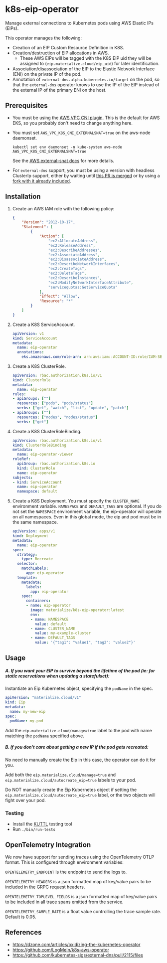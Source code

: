 # k8s-eip-operator

Manage external connections to Kubernetes pods using AWS Elastic IPs (EIPs).

This operator manages the following:
* Creation of an EIP Custom Resource Definition in K8S.
* Creation/destruction of EIP allocations in AWS.
    * These AWS EIPs will be tagged with the K8S EIP uid they will be assigned to (`eip.materialize.cloud/eip_uid`) for later identification.
* Association/disassociation of the EIP to the Elastic Network Interface (ENI) on the private IP of the pod.
* Annotation of `external-dns.alpha.kubernetes.io/target` on the pod, so that the `external-dns` operator knows to use the IP of the EIP instead of the external IP of the primary ENI on the host.

## Prerequisites

* You must be using the [AWS VPC CNI plugin](https://github.com/aws/amazon-vpc-cni-k8s). This is the default for AWS EKS, so you probably don't need to change anything here.

* You must set `AWS_VPC_K8S_CNI_EXTERNALSNAT=true` on the aws-node daemonset.
    ```
    kubectl set env daemonset -n kube-system aws-node AWS_VPC_K8S_CNI_EXTERNALSNAT=true
    ```
    See the [AWS external-snat docs](https://docs.aws.amazon.com/eks/latest/userguide/external-snat.html) for more details.

* For `external-dns` support, you must be using a version with headless ClusterIp support, either by waiting until [this PR is merged](https://github.com/kubernetes-sigs/external-dns/pull/2115) or by using a [fork with it already included](https://github.com/MaterializeInc/external-dns).

## Installation

1. Create an AWS IAM role with the following policy:
    ```json
    {
        "Version": "2012-10-17",
        "Statement": [
            {
                "Action": [
                    "ec2:AllocateAddress",
                    "ec2:ReleaseAddress",
                    "ec2:DescribeAddresses",
                    "ec2:AssociateAddress",
                    "ec2:DisassociateAddress",
                    "ec2:DescribeNetworkInterfaces",
                    "ec2:CreateTags",
                    "ec2:DeleteTags",
                    "ec2:DescribeInstances",
                    "ec2:ModifyNetworkInterfaceAttribute",
                    "servicequotas:GetServiceQuota"
                ],
                "Effect": "Allow",
                "Resource": "*"
            }
        ]
    }
    ```
2. Create a K8S ServiceAccount.
    ```yaml
    apiVersion: v1
    kind: ServiceAccount
    metadata:
      name: eip-operator
      annotations:
        eks.amazonaws.com/role-arn: arn:aws:iam::ACCOUNT-ID:role/IAM-SERVICE-ROLE-NAME
    ```
3. Create a K8S ClusterRole.
    ```yaml
    apiVersion: rbac.authorization.k8s.io/v1
    kind: ClusterRole
    metadata:
      name: eip-operator
    rules:
    - apiGroups: [""]
      resources: ["pods", "pods/status"]
      verbs: ["get", "watch", "list", "update", "patch"]
    - apiGroups: [""]
      resources: ["nodes", "nodes/status"]
      verbs: ["get"]
    ```
4. Create a K8S ClusterRoleBinding.
    ```yaml
    apiVersion: rbac.authorization.k8s.io/v1
    kind: ClusterRoleBinding
    metadata:
      name: eip-operator-viewer
    roleRef:
      apiGroup: rbac.authorization.k8s.io
      kind: ClusterRole
      name: eip-operator
    subjects:
    - kind: ServiceAccount
      name: eip-operator
      namespace: default
    ```
5. Create a K8S Deployment.
You must specify the `CLUSTER_NAME` environment variable. `NAMESPACE` and `DEFAULT_TAGS` are optional.
If you do not set the `NAMESPACE` environment variable, the eip-operator will operate on all namespaces.
Even in this global mode, the eip and pod must be in the same namespace.
    ```yaml
    apiVersion: apps/v1
    kind: Deployment
    metadata:
      name: eip-operator
    spec:
      strategy:
        type: Recreate
      selector:
        matchLabels:
          app: eip-operator
      template:
        metadata:
          labels:
            app: eip-operator
        spec:
          containers:
          - name: eip-operator
            image: materialize/k8s-eip-operator:latest
            env:
            - name: NAMESPACE
              value: default
            - name: CLUSTER_NAME
              value: my-example-cluster
            - name: DEFAULT_TAGS
              value: '{"tag1": "value1", "tag2": "value2"}'
    ```

## Usage

##### A. If you want your EIP to survive beyond the lifetime of the pod (ie: for static reservations when updating a statefulset):

Instantiate an Eip Kubernetes object, specifying the `podName` in the spec.
```yaml
apiVersion: "materialize.cloud/v1"
kind: Eip
metadata:
  name: my-new-eip
spec:
  podName: my-pod
```

Add the `eip.materialize.cloud/manage=true` label to the pod with name matching the `podName` specified above.

##### B. If you don't care about getting a new IP if the pod gets recreated:

No need to manually create the Eip in this case, the operator can do it for you.

Add both the `eip.materialize.cloud/manage=true` and `eip.materialize.cloud/autocreate_eip=true` labels to your pod.

Do NOT manually create the Eip Kubernetes object if setting the `eip.materialize.cloud/autocreate_eip=true` label, or the two objects will fight over your pod.

### Testing

- Install the [KUTTL](https://kuttl.dev/docs/) testing tool
- Run `./bin/run-tests`

## OpenTelemetry Integration

We now have support for sending traces using the OpenTelemetry OTLP format. This is configured through environment variables:

`OPENTELEMETRY_ENDPOINT` is the endpoint to send the logs to.

`OPENTELEMETRY_HEADERS` is a json formatted map of key/value pairs to be included in the GRPC request headers.

`OPENTELEMETRY_TOPLEVEL_FIELDS` is a json formatted map of key/value pairs to be included in all trace spans emitted from the service.

`OPENTELEMETRY_SAMPLE_RATE` is a float value controlling the trace sample rate. Default is 0.05.


## References
* https://dzone.com/articles/oxidizing-the-kubernetes-operator
* https://github.com/LogMeIn/k8s-aws-operator
* https://github.com/kubernetes-sigs/external-dns/pull/2115/files
